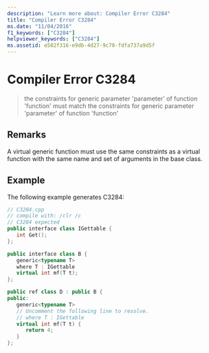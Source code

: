 ```yaml
---
description: "Learn more about: Compiler Error C3284"
title: "Compiler Error C3284"
ms.date: "11/04/2016"
f1_keywords: ["C3284"]
helpviewer_keywords: ["C3284"]
ms.assetid: e582f316-e9db-4d27-9c70-fdfa737a9d5f
---
```

# Compiler Error C3284

> the constraints for generic parameter 'parameter' of function 'function' must match the constraints for generic parameter 'parameter' of function 'function'

## Remarks

A virtual generic function must use the same constraints as a virtual function with the same name and set of arguments in the base class.

## Example

The following example generates C3284:

```cpp
// C3284.cpp
// compile with: /clr /c
// C3284 expected
public interface class IGettable {
   int Get();
};

public interface class B {
   generic<typename T>
   where T : IGettable
   virtual int mf(T t);
};

public ref class D : public B {
public:
   generic<typename T>
   // Uncomment the following line to resolve.
   // where T : IGettable
   virtual int mf(T t) {
      return 4;
   }
};
```
